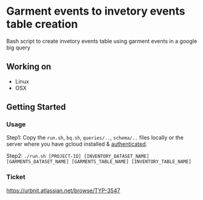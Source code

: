 # Garment events to invetory events table creation
Bash script to create invetory events table using garment events in a google big query

## Working on

- Linux
- OSX

## Getting Started

### Usage

Step1: Copy the `run.sh`, `bq.sh`, `queries/..`, `schema/..` files locally or the server where you have gcloud installed & [authenticated](https://cloud.google.com/sdk/gcloud/reference/init).

Step2: 
`./run.sh [PROJECT-ID] [INVENTORY_DATASET_NAME] [GARMENTS_DATASET_NAME] [GARMENTS_TABLE_NAME] [INVENTORY_TABLE_NAME]`

### Ticket
https://urbnit.atlassian.net/browse/TYP-3547

